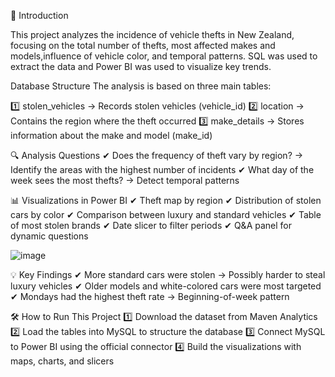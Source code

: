 
📌 Introduction

This project analyzes the incidence of vehicle thefts in New Zealand, focusing on the total number of thefts,
most affected makes and models,influence of vehicle color, and temporal patterns.
SQL was used to extract the data and Power BI was used to visualize key trends.

Database Structure
The analysis is based on three main tables:

1️⃣ stolen_vehicles → Records stolen vehicles (vehicle_id)
2️⃣ location → Contains the region where the theft occurred
3️⃣ make_details → Stores information about the make and model (make_id)

🔍 Analysis Questions
✔ Does the frequency of theft vary by region? → Identify the areas with the highest number of incidents
✔ What day of the week sees the most thefts? → Detect temporal patterns

📊 Visualizations in Power BI
✔ Theft map by region
✔ Distribution of stolen cars by color
✔ Comparison between luxury and standard vehicles
✔ Table of most stolen brands
✔ Date slicer to filter periods
✔ Q&A panel for dynamic questions

![image](https://github.com/user-attachments/assets/47996c57-ed92-4ecc-895c-291c3355d8c1)

💡 Key Findings
✔ More standard cars were stolen → Possibly harder to steal luxury vehicles
✔ Older models and white-colored cars were most targeted
✔ Mondays had the highest theft rate → Beginning-of-week pattern

🛠 How to Run This Project
1️⃣ Download the dataset from Maven Analytics
2️⃣ Load the tables into MySQL to structure the database
3️⃣ Connect MySQL to Power BI using the official connector
4️⃣ Build the visualizations with maps, charts, and slicers


